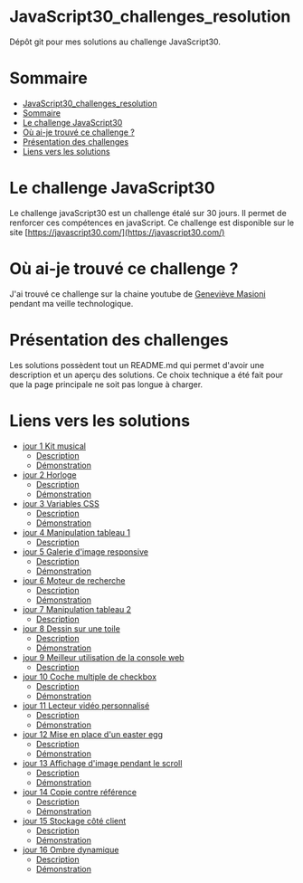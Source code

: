 # JavaScript30_challenges_resolution
Dépôt git pour mes solutions au challenge JavaScript30.
# Sommaire
- [JavaScript30_challenges_resolution](#javascript30_challenges_resolution)
- [Sommaire](#sommaire)
- [Le challenge JavaScript30](#le-challenge-javascript30)
- [Où ai-je trouvé ce challenge ?](#où-ai-je-trouvé-ce-challenge-)
- [Présentation des challenges](#présentation-des-challenges)
- [Liens vers les solutions](#liens-vers-les-solutions)


# Le challenge JavaScript30
Le challenge javaScript30 est un challenge étalé sur 30 jours. Il permet de renforcer ces compétences en javaScript.
Ce challenge est disponible sur le site [https://javascript30.com/](https://javascript30.com/)

# Où ai-je trouvé ce challenge ?
J'ai trouvé ce challenge sur la chaine youtube de [Geneviève Masioni](https://www.youtube.com/watch?v=Rx8nrnl1bZE) pendant ma veille technologique.

# Présentation des challenges
Les solutions possèdent tout un README.md qui permet d'avoir une description et un aperçu des solutions.
Ce choix technique a été fait pour que la page principale ne soit pas longue à charger.

# Liens vers les solutions
- [jour 1 Kit musical](https://github.com/Toukuyokito/JavaScript30_challenges_resolution/tree/main/day1)
  - [Description](https://github.com/Toukuyokito/JavaScript30_challenges_resolution/tree/main/day1)
  - [Démonstration](https://github.com/Toukuyokito/JavaScript30_challenges_resolution/tree/main/day1) 
- [jour 2 Horloge](https://github.com/Toukuyokito/JavaScript30_challenges_resolution/tree/main/day2)
  - [Description](https://github.com/Toukuyokito/JavaScript30_challenges_resolution/tree/main/day2)
  - [Démonstration](https://github.com/Toukuyokito/JavaScript30_challenges_resolution/tree/main/day2)
- [jour 3 Variables CSS](https://github.com/Toukuyokito/JavaScript30_challenges_resolution/tree/main/day3)
  - [Description](https://github.com/Toukuyokito/JavaScript30_challenges_resolution/tree/main/day3)
  - [Démonstration](https://github.com/Toukuyokito/JavaScript30_challenges_resolution/tree/main/day3)
- [jour 4 Manipulation tableau 1](https://github.com/Toukuyokito/JavaScript30_challenges_resolution/tree/main/day4)
  - [Description](https://github.com/Toukuyokito/JavaScript30_challenges_resolution/tree/main/day4)
- [jour 5 Galerie d'image responsive](https://github.com/Toukuyokito/JavaScript30_challenges_resolution/tree/main/day5)
  - [Description](https://github.com/Toukuyokito/JavaScript30_challenges_resolution/tree/main/day5)
  - [Démonstration](https://github.com/Toukuyokito/JavaScript30_challenges_resolution/tree/main/day5)
- [jour 6 Moteur de recherche](https://github.com/Toukuyokito/JavaScript30_challenges_resolution/tree/main/day6)
  - [Description](https://github.com/Toukuyokito/JavaScript30_challenges_resolution/tree/main/day6)
  - [Démonstration](https://github.com/Toukuyokito/JavaScript30_challenges_resolution/tree/main/day6)
- [jour 7 Manipulation tableau 2](https://github.com/Toukuyokito/JavaScript30_challenges_resolution/tree/main/day7)
  - [Description](https://github.com/Toukuyokito/JavaScript30_challenges_resolution/tree/main/day7)
- [jour 8 Dessin sur une toile](https://github.com/Toukuyokito/JavaScript30_challenges_resolution/tree/main/day8)
  - [Description](https://github.com/Toukuyokito/JavaScript30_challenges_resolution/tree/main/day8)
  - [Démonstration](https://github.com/Toukuyokito/JavaScript30_challenges_resolution/tree/main/day8)
- [jour 9 Meilleur utilisation de la console web](https://github.com/Toukuyokito/-JavaScript30_challenges_resolution/tree/main/day9)
  - [Description](https://github.com/Toukuyokito/JavaScript30_challenges_resolution/tree/main/day9)
- [jour 10 Coche multiple de checkbox ](https://github.com/Toukuyokito/JavaScript30_challenges_resolution/tree/main/day10)
    - [Description](https://github.com/Toukuyokito/JavaScript30_challenges_resolution/tree/main/day10)
    - [Démonstration](https://github.com/Toukuyokito/JavaScript30_challenges_resolution/tree/main/day10)
- [jour 11 Lecteur vidéo personnalisé](https://github.com/Toukuyokito/JavaScript30_challenges_resolution/tree/main/day11)
    - [Description](https://github.com/Toukuyokito/JavaScript30_challenges_resolution/tree/main/day11)
    - [Démonstration](https://github.com/Toukuyokito/JavaScript30_challenges_resolution/tree/main/day11)
- [jour 12 Mise en place d'un easter egg](https://github.com/Toukuyokito/JavaScript30_challenges_resolution/tree/main/day12)
   - [Description](https://github.com/Toukuyokito/JavaScript30_challenges_resolution/tree/main/day12)
   - [Démonstration](https://github.com/Toukuyokito/JavaScript30_challenges_resolution/tree/main/day12)
- [jour 13 Affichage d'image pendant le scroll](https://github.com/Toukuyokito/JavaScript30_challenges_resolution/tree/main/day13)
   - [Description](https://github.com/Toukuyokito/JavaScript30_challenges_resolution/tree/main/day13)
   - [Démonstration](https://github.com/Toukuyokito/JavaScript30_challenges_resolution/tree/main/day13)
- [jour 14 Copie contre référence](https://github.com/Toukuyokito/JavaScript30_challenges_resolution/tree/main/day14)
   - [Description](https://github.com/Toukuyokito/JavaScript30_challenges_resolution/tree/main/day14)
   - [Démonstration](https://github.com/Toukuyokito/JavaScript30_challenges_resolution/tree/main/day14)
- [jour 15 Stockage côté client](https://github.com/Toukuyokito/JavaScript30_challenges_resolution/tree/main/day15)
   - [Description](https://github.com/Toukuyokito/JavaScript30_challenges_resolution/tree/main/day15)
   - [Démonstration](https://github.com/Toukuyokito/JavaScript30_challenges_resolution/tree/main/day15)
- [jour 16 Ombre dynamique](https://github.com/Toukuyokito/JavaScript30_challenges_resolution/tree/main/day16)
   - [Description](https://github.com/Toukuyokito/JavaScript30_challenges_resolution/tree/main/day16)
   - [Démonstration](https://github.com/Toukuyokito/JavaScript30_challenges_resolution/tree/main/day16)